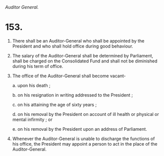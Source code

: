 *Auditor General.*

# 153.

1. There shall be an Auditor-General who shall be appointed by the President and who shall hold office during good behaviour.

2. The salary of the Auditor-General shall be determined by Parliament, shall be charged on the Consolidated Fund and shall not be diminished during his term of office.

3. The office of the Auditor-General shall become vacant-

    a. upon his death ;

    b. on his resignation in writing addressed to the President ;

    c. on his attaining the age of sixty years ;

    d. on his removal by the President on account of ill health or physical or mental infirmity ; or

    e. on his removal by the President upon an address of Parliament.

4. Whenever the Auditor-General is unable to discharge the functions of his office, the President may appoint a person to act in the place of the Auditor-General.